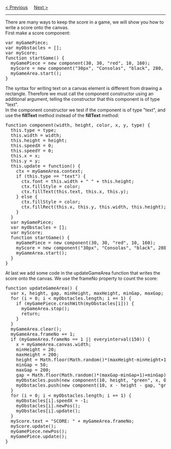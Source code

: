 <a href="/JS/Graphics/Game/Obstacles.md">&lt; Previous</a>
&nbsp;&nbsp;&nbsp;
<a href="/JS/Graphics/Game/Images.md">Next &gt;</a>
<hr>
There are many ways to keep the score in a game, we will show you how to write a score onto the canvas.
<br>
First make a score component:
<pre>
var myGamePiece;
var myObstacles = [];
var myScore;
function startGame() {
  myGamePiece = new component(30, 30, "red", 10, 160);
  myScore = new component("30px", "Consolas", "black", 280, 40, "text");
  myGameArea.start();
}
</pre>
The syntax for writing text on a canvas element is different from drawing a rectangle. Therefore we must call the component constructor using an additional argument, telling the constructor that this component is of type "text".
<br>
In the component constructor we test if the component is of type "text", and use the <b>fillText</b> method instead of the <b>fillText</b> method:
<pre>
function component(width, height, color, x, y, type) {
  this.type = type;
  this.width = width;
  this.height = height;
  this.speedX = 0;
  this.speedY = 0;
  this.x = x;
  this.y = y;
  this.update = function() {
    ctx = myGameArea.context;
    if (this.type == "text") {
      ctx.font = this.width + " " + this.height;
      ctx.fillStyle = color;
      ctx.fillText(this.text, this.x, this.y);
    } else {
      ctx.fillStyle = color;
      ctx.fillRect(this.x, this.y, this.width, this.height);
    }
  }
  var myGamePiece;
  var myObstacles = [];
  var myScore;
  function startGame() {
    myGamePiece = new component(30, 30, "red", 10, 160);
    myScore = new component("30px", "Consolas", "black", 280, 40, "text");
    myGameArea.start();
  }
}
</pre>
At last we add some code in the updateGameArea function that writes the score onto the canvas. We use the frameNo property to count the score:
<pre>
function updateGameArea() {
  var x, height, gap, minHeight, maxHeight, minGap, maxGap;
  for (i = 0; i < myObstacles.length; i += 1) {
    if (myGamePiece.crashWith(myObstacles[i])) {
      myGameArea.stop();
      return;
    }
  }
  myGameArea.clear();
  myGameArea.frameNo += 1;
  if (myGameArea.frameNo == 1 || everyinterval(150)) {
    x = myGameArea.canvas.width;
    minHeight = 20;
    maxHeight = 200;
    height = Math.floor(Math.random()*(maxHeight-minHeight+1)+minHeight);
    minGap = 50;
    maxGap = 200;
    gap = Math.floor(Math.random()*(maxGap-minGap+1)+minGap);
    myObstacles.push(new component(10, height, "green", x, 0));
    myObstacles.push(new component(10, x - height - gap, "green", x, height + gap));
  }
  for (i = 0; i < myObstacles.length; i += 1) {
    myObstacles[i].speedX = -1;
    myObstacles[i].newPos();
    myObstacles[i].update();
  }
  myScore.text = "SCORE: " + myGameArea.frameNo;
  myScore.update();
  myGamePiece.newPos();
  myGamePiece.update();
}
</pre>
